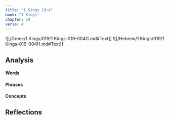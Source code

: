 ```yaml
---
title: "1 Kings 19:4"
book: "1 Kings"
chapter: 19
verse: 4
---
```

![[/Greek/1 Kings/019/1 Kings-019-004G.md#Text]]
![[/Hebrew/1 Kings/019/1 Kings-019-004H.md#Text]]

## Analysis

#### Words

#### Phrases

#### Concepts

## Reflections
